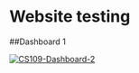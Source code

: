 # Website testing


##Dashboard 1


<script type='text/javascript' src='https://public.tableau.com/javascripts/api/viz_v1.js'></script>
<div class='tableauPlaceholder' style='width: 982px; height: 742px;'>
<noscript>
<a href='#'><img alt='CS109-Dashboard-2 ' src='https:&#47;&#47;public.tableau.com&#47;static&#47;images&#47;CS&#47;CS109-Final-Project&#47;CS109-Dashboard-2&#47;1_rss.png' style='border: none' /></a>
</noscript>
<object class='tableauViz' width='982' height='742' style='display:none;'>
<param name='host_url' value='https%3A%2F%2Fpublic.tableau.com%2F' />
<param name='path' value='views&#47;CS109-Final-Project&#47;CS109-Dashboard-2' />
<param name='toolbar' value='yes' />
<param name='static_image' value='https:&#47;&#47;public.tableau.com&#47;static&#47;images&#47;CS&#47;CS109-Final-Project&#47;CS109-Dashboard-2&#47;1.png' />
<param name='animate_transition' value='yes' />
<param name='display_static_image' value='yes' />
<param name='display_spinner' value='yes' />
<param name='display_overlay' value='yes' />
<param name='display_count' value='yes' />
<param name='showVizHome' value='no' />
<param name='showTabs' value='y' />
<param name='bootstrapWhenNotified' value='true' />
</object>
</div>
